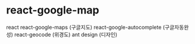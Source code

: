 # react-google-map
react
react-google-maps (구글지도)
react-google-autocomplete (구글자동완성)
react-geocode (위경도)
ant design (디자인)
